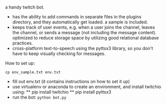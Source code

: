 
a handy twitch bot.

* has the ability to add commands in separate files in the plugins directory, and they automatically get loaded. a sample is included.
* keeps track of user events, e.g. when a user joins the channel, leaves the channel, or sends a message (not including the message content). optimized to reduce storage space by utilizing good relational database practices.
* cross-platform text-to-speech using the pyttsx3 library, so you don't have to keep visually checking for messages.


How to set up:

    cp env_sample.txt env.txt

* fill out env.txt (it contains instructions on how to set it up)
* use virtualenv or anaconda to create an environment, and install twitchio using:
** pip install twitchio
** pip install pyttsx3
* run the bot: `python bot.py`
